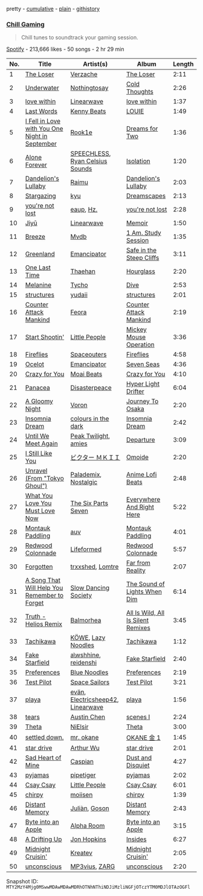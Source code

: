 pretty - [cumulative](/playlists/cumulative/37i9dQZF1DWXpOtMyVOt4Q.md) - [plain](/playlists/plain/37i9dQZF1DWXpOtMyVOt4Q) - [githistory](https://github.githistory.xyz/mackorone/spotify-playlist-archive/blob/main/playlists/plain/37i9dQZF1DWXpOtMyVOt4Q)

### [Chill Gaming](https://open.spotify.com/playlist/37i9dQZF1DWXpOtMyVOt4Q)

> Chill tunes to soundtrack your gaming session.

[Spotify](https://open.spotify.com/user/spotify) - 213,666 likes - 50 songs - 2 hr 29 min

| No. | Title | Artist(s) | Album | Length |
|---|---|---|---|---|
| 1 | [The Loser](https://open.spotify.com/track/0yTGQpPOgcsS8Xqp5bQO58) | [Verzache](https://open.spotify.com/artist/59KX7XUUgAOOo5IyDjca0T) | [The Loser](https://open.spotify.com/album/77bm4AHldCf4STieStlVJg) | 2:11 |
| 2 | [Underwater](https://open.spotify.com/track/5TNDBtPIkduKFGdMSkOPQG) | [Nothingtosay](https://open.spotify.com/artist/53xwq54syWZgXoordzYUnA) | [Cold Thoughts](https://open.spotify.com/album/6j9efsz6v7I0WkDaHDrWfW) | 2:26 |
| 3 | [love within](https://open.spotify.com/track/6wv5lxSg3U9DSC5KvbQdfr) | [Linearwave](https://open.spotify.com/artist/2wIeBTEs0AsPb74kYdEcNk) | [love within](https://open.spotify.com/album/4NYnzOZDYMcQvA3Ome46ej) | 1:37 |
| 4 | [Last Words](https://open.spotify.com/track/1rOKAsJZJDIikOKDeUfPRV) | [Kenny Beats](https://open.spotify.com/artist/1rHOtdmGNr5vcYNw5v7QGC) | [LOUIE](https://open.spotify.com/album/3SKVtzmihlnGFylW5nC5kj) | 1:49 |
| 5 | [I Fell in Love with You One Night in September](https://open.spotify.com/track/10hweQwWcUhBcpipYEvCYD) | [Rook1e](https://open.spotify.com/artist/5NlA3ayVBDY3uDCCEZ1dID) | [Dreams for Two](https://open.spotify.com/album/7t35JHjhNRPMZ3eZHuDeba) | 1:36 |
| 6 | [Alone Forever](https://open.spotify.com/track/4KLXhuPL5YS4mYZFL8XGBM) | [SPEECHLESS](https://open.spotify.com/artist/0RUwm9ukhlW1oXDzXxj3C0), [Ryan Celsius Sounds](https://open.spotify.com/artist/2AtYJoC6VmUtkxonmVnbVR) | [Isolation](https://open.spotify.com/album/1LZl9LkihImKLeAVcq3NbA) | 1:20 |
| 7 | [Dandelion's Lullaby](https://open.spotify.com/track/4TLoYT6uaGydqUQRZ9hlxG) | [Raimu](https://open.spotify.com/artist/4PMAJlYIlc9EafX6z8lwZ3) | [Dandelion's Lullaby](https://open.spotify.com/album/3c9eWf9ONwSr9LKlwZ0ODW) | 2:03 |
| 8 | [Stargazing](https://open.spotify.com/track/6IM9Er6nQT3ZTp8LBUzB8d) | [kyu](https://open.spotify.com/artist/4vLg4WFBnzNgIpLWyxQJMW) | [Dreamscapes](https://open.spotify.com/album/0ObvSOol6nFuU2VCEBZ8QL) | 2:13 |
| 9 | [you're not lost](https://open.spotify.com/track/0NIawAn7SZDA1CQ1G8GybR) | [eaup](https://open.spotify.com/artist/5MvvhhTGyd2iGzaksZpLEt), [Hz.](https://open.spotify.com/artist/59HCGLavl7XxBSiAdB2L8j) | [you're not lost](https://open.spotify.com/album/6rBnuL3apGfI42RaL9MJix) | 2:28 |
| 10 | [Jiyū](https://open.spotify.com/track/0jPFyaLzyApdcr23f2GICv) | [Linearwave](https://open.spotify.com/artist/2wIeBTEs0AsPb74kYdEcNk) | [Memoir](https://open.spotify.com/album/76p65caGTlfMloCpcJXbjI) | 1:50 |
| 11 | [Breeze](https://open.spotify.com/track/7qBHJ0nXHHsoOtqKwfkF35) | [Mvdb](https://open.spotify.com/artist/0hleYpwrJSPEh2pCRTU0AY) | [1 Am\. Study Session](https://open.spotify.com/album/5YHjaK7w0G690vmyEiob1C) | 1:35 |
| 12 | [Greenland](https://open.spotify.com/track/7hlBb5jUQH764VF99CinP4) | [Emancipator](https://open.spotify.com/artist/6HCnsY0Rxi3cg53xreoAIm) | [Safe in the Steep Cliffs](https://open.spotify.com/album/6NkSldA9yAJrDomtPAz1Zs) | 3:11 |
| 13 | [One Last Time](https://open.spotify.com/track/6IC0untdEsc2PeKcQgZWN9) | [Thaehan](https://open.spotify.com/artist/2n0sjgdrfHYJT6B39cdvWW) | [Hourglass](https://open.spotify.com/album/2rZTW31z0d1DhCztQr21b2) | 2:20 |
| 14 | [Melanine](https://open.spotify.com/track/5uTnqjoCiHCZJ3TmQpOhpH) | [Tycho](https://open.spotify.com/artist/5oOhM2DFWab8XhSdQiITry) | [Dive](https://open.spotify.com/album/4CBUbnGFz2iKFJjYqRIwst) | 2:53 |
| 15 | [structures](https://open.spotify.com/track/6B9DAQWbldDxbEQ6IhabvF) | [yudaii](https://open.spotify.com/artist/0Z0ac99LvWHSYfGtxO8Ovv) | [structures](https://open.spotify.com/album/4xwwce3n8nmpfAEVmg7xQe) | 2:01 |
| 16 | [Counter Attack Mankind](https://open.spotify.com/track/238xYmosbRii3JrPUFIUtF) | [Feora](https://open.spotify.com/artist/1CrlOWdMRMmEkDbivpWVxn) | [Counter Attack Mankind](https://open.spotify.com/album/1qW6KDoQYiVTJAvSOTtimE) | 2:19 |
| 17 | [Start Shootin'](https://open.spotify.com/track/4IUgpL0CgSiloUOHzgd6Qe) | [Little People](https://open.spotify.com/artist/3cbU0WxlZJTFLTfXEUB433) | [Mickey Mouse Operation](https://open.spotify.com/album/2ULdmAtiIIn5xok5YCVGpk) | 3:36 |
| 18 | [Fireflies](https://open.spotify.com/track/4Al96JAyCmkAn9tryHNEFx) | [Spaceouters](https://open.spotify.com/artist/4WbV6iwik5OIUR9qfUF3h3) | [Fireflies](https://open.spotify.com/album/45QD5MLnRkj2F2RVJfwkcc) | 4:58 |
| 19 | [Ocelot](https://open.spotify.com/track/3n5bECT6qgStHMeip7brcr) | [Emancipator](https://open.spotify.com/artist/6HCnsY0Rxi3cg53xreoAIm) | [Seven Seas](https://open.spotify.com/album/7tFM2YfFPx3mNrwRes7LrC) | 4:36 |
| 20 | [Crazy for You](https://open.spotify.com/track/7y128njgv0ipvbzIPycOgx) | [Moai Beats](https://open.spotify.com/artist/5Zt96vfBQXmUB3fs3Qkm5q) | [Crazy for You](https://open.spotify.com/album/0RRw5IO6MRoPPOyQFq480D) | 4:10 |
| 21 | [Panacea](https://open.spotify.com/track/7KBoQnlle2lUerygFSk0iJ) | [Disasterpeace](https://open.spotify.com/artist/7rSMEcqv4Ez0OLgJKDjrvq) | [Hyper Light Drifter](https://open.spotify.com/album/0uYATlPpnvkSvsjxWg8ZB3) | 6:04 |
| 22 | [A Gloomy Night](https://open.spotify.com/track/7ogQ3ATYnACdIjSXXesBKF) | [Voron](https://open.spotify.com/artist/5NmGxnoqCncZYg2TbfC1hN) | [Journey To Osaka](https://open.spotify.com/album/6UcQeTFgDgCjzlXRVBHQhm) | 2:20 |
| 23 | [Insomnia Dream](https://open.spotify.com/track/1wkD1pgESRrQysLpioCew3) | [colours in the dark](https://open.spotify.com/artist/4lRRwA3JsWrOD8f47gI2iI) | [Insomnia Dream](https://open.spotify.com/album/6gjd1kVza1OQREmtvcGUC7) | 2:42 |
| 24 | [Until We Meet Again](https://open.spotify.com/track/78CpmGK47wePWOuKZhnus1) | [Peak Twilight](https://open.spotify.com/artist/25qDYhjZHVzZS6sOVzAVAx), [amies](https://open.spotify.com/artist/2zNmlxTlRfyMAAifd2f71Q) | [Departure](https://open.spotify.com/album/18OPZkuFLk129TscAuoDN7) | 3:09 |
| 25 | [I Still Like You](https://open.spotify.com/track/2P1pP6UfKgkUkCUzceAGEx) | [ビクター ＭＫＩＩ](https://open.spotify.com/artist/2lGJkXqpvUW77Kc6hcEIO8) | [Omoide](https://open.spotify.com/album/0N3ddx2vF7wsVEqtQRmfB1) | 2:20 |
| 26 | [Unravel \(From "Tokyo Ghoul"\)](https://open.spotify.com/track/5QOEvQ6z99KqGKGxz1yk6B) | [Palademix](https://open.spotify.com/artist/1M0ElT5wAoUe4uiNkp9BUh), [Nostalgic](https://open.spotify.com/artist/3V3FLYaI3cvXailPZOtcnl) | [Anime Lofi Beats](https://open.spotify.com/album/7xB0XmIJQxRoxK9mfLOgH6) | 2:48 |
| 27 | [What You Love You Must Love Now](https://open.spotify.com/track/2R7bTCbxSrVlHkZDaQbVs2) | [The Six Parts Seven](https://open.spotify.com/artist/3puKPIXi7bUDnPuJZOlJxL) | [Everywhere And Right Here](https://open.spotify.com/album/1hC3Tr1axplzxjGLEXSNf5) | 5:22 |
| 28 | [Montauk Paddling](https://open.spotify.com/track/2lS3Hau6BLChEmAckRsT1w) | [auv](https://open.spotify.com/artist/6mmGVOvxusEdkxXmPg0Wlm) | [Montauk Paddling](https://open.spotify.com/album/4dyIqQlSISpBqT2SDD2eKI) | 4:01 |
| 29 | [Redwood Colonnade](https://open.spotify.com/track/05vvHWyv10tbLT7IPOxBEC) | [Lifeformed](https://open.spotify.com/artist/1fHiTME799pW2QlBG6yNjV) | [Redwood Colonnade](https://open.spotify.com/album/4Lbcu9kjXEMs3jPpovk9mL) | 5:57 |
| 30 | [Forgotten](https://open.spotify.com/track/2yra4e1hv7mRcjPY4GRS9h) | [trxxshed](https://open.spotify.com/artist/5H3acacLmK93wEdJWZhERU), [Lomtre](https://open.spotify.com/artist/1k3LtgjJQgOGwjOyNSQuMJ) | [Far from Reality](https://open.spotify.com/album/395JmKtHQEzMCI05Mkwb6i) | 2:07 |
| 31 | [A Song That Will Help You Remember to Forget](https://open.spotify.com/track/0itMKInovica9ugQZRTx5p) | [Slow Dancing Society](https://open.spotify.com/artist/4DTUmkn8z1XIzHPr5b0yEc) | [The Sound of Lights When Dim](https://open.spotify.com/album/3WaoN1PHxKk87nuBv8WtwP) | 6:14 |
| 32 | [Truth \- Helios Remix](https://open.spotify.com/track/70yAekvZ6xZcC9PKrEHS4S) | [Balmorhea](https://open.spotify.com/artist/1U0FaHAc4fcwQcYEJFgkm9) | [All Is Wild, All Is Silent Remixes](https://open.spotify.com/album/6m6zHJ1nwn95OQPr90Hbic) | 3:45 |
| 33 | [Tachikawa](https://open.spotify.com/track/1DdWZldy3uLgXHKBvuVNSM) | [KÖWE](https://open.spotify.com/artist/2VhxLzKBBF3mRhJnBRsuGI), [Lazy Noodles](https://open.spotify.com/artist/1Go1Dbj9TUeoivCiVps571) | [Tachikawa](https://open.spotify.com/album/2hScjpzL0lIrJFLes3lQV3) | 1:12 |
| 34 | [Fake Starfield](https://open.spotify.com/track/01sIVQByS0Z4NpkbgCa6Xp) | [a\\wshhine](https://open.spotify.com/artist/7hVjrS9PyralpN34AsqlGR), [reidenshi](https://open.spotify.com/artist/6SdlxyPsQ3B0yYncFmDULP) | [Fake Starfield](https://open.spotify.com/album/3UanbDy5SRrq3K1LCcdWPK) | 2:40 |
| 35 | [Preferences](https://open.spotify.com/track/4RKdZ7eLRpbDaz1A3TUcWE) | [Blue Noodles](https://open.spotify.com/artist/36CY2nngJsTx73EZyW6Ixq) | [Preferences](https://open.spotify.com/album/7xEMGFzID9mX1TsyG4FOJA) | 2:19 |
| 36 | [Test Pilot](https://open.spotify.com/track/2IjmKaX5mt8SxgEH2QYlqA) | [Space Sailors](https://open.spotify.com/artist/2M9pkvRd3uUVsPfEgF8aWu) | [Test Pilot](https://open.spotify.com/album/0XzvsF42rBfe9DaCc88oZk) | 3:21 |
| 37 | [playa](https://open.spotify.com/track/2WHfcEjm46Pjbviynt1jN8) | [evän](https://open.spotify.com/artist/2VNtLWlwWghbNHvtPcM69G), [Electricsheep42](https://open.spotify.com/artist/52VLqHXZjk0GtsvTkjFDr0), [Linearwave](https://open.spotify.com/artist/2wIeBTEs0AsPb74kYdEcNk) | [playa](https://open.spotify.com/album/1Ilqrit4cHGAAZVfpLo2on) | 1:56 |
| 38 | [tears](https://open.spotify.com/track/0lR6qQ72JIxSm2c1NWIyHt) | [Austin Chen](https://open.spotify.com/artist/3y6dmAk5GeWK3wjo8xcpjf) | [scenes I](https://open.spotify.com/album/32VEzvjaCrWCdoSUB67Wvf) | 2:24 |
| 39 | [Theta](https://open.spotify.com/track/1GeeXTY3fjN7EeNTWibtuH) | [NiElsir](https://open.spotify.com/artist/7A7IFcjPcVU9swlaIT1wbk) | [Theta](https://open.spotify.com/album/04s7SQbx21d5jzKWxWreOg) | 3:00 |
| 40 | [settled down.](https://open.spotify.com/track/7KFQ0LrtvHkiR0aSZKscjF) | [mr\. okane](https://open.spotify.com/artist/6sQtzwpgvnWhyi9yi6pfxE) | [OKANE 金 1](https://open.spotify.com/album/5bal2BUbu8l191xGDxQ8AK) | 1:45 |
| 41 | [star drive](https://open.spotify.com/track/1D1RwQ2Lt5F4gSsTApjoij) | [Arthur Wu](https://open.spotify.com/artist/3FvtuXFdOgdAl7Gsi91GFV) | [star drive](https://open.spotify.com/album/7p2Q3tN2DHenlhsWW2uZ87) | 2:01 |
| 42 | [Sad Heart of Mine](https://open.spotify.com/track/3e66nnkSbIvBHD8TFzh1mw) | [Caspian](https://open.spotify.com/artist/4SXj7TVoA3bgfR8AVssACa) | [Dust and Disquiet](https://open.spotify.com/album/2m4KwsPpsNAenV6ImBv71I) | 4:27 |
| 43 | [pyjamas](https://open.spotify.com/track/2hUhKjunV4ryNKlQmnDqN0) | [pipetiger](https://open.spotify.com/artist/12HMurN87aQV1xBcqfcjnL) | [pyjamas](https://open.spotify.com/album/1k5jnVJrROUCzvUVvrbKXT) | 2:02 |
| 44 | [Csay Csay](https://open.spotify.com/track/1enynlph69y9FEW7NVhkO3) | [Little People](https://open.spotify.com/artist/3cbU0WxlZJTFLTfXEUB433) | [Csay Csay](https://open.spotify.com/album/7t9LroLEtMH5GKu7xtcKVn) | 6:01 |
| 45 | [chirpy](https://open.spotify.com/track/5jfBd1oYuymK7up1MjGXO1) | [moiisen](https://open.spotify.com/artist/3hqnzcYaIVnVjWDsLZJSfg) | [chirpy](https://open.spotify.com/album/28ZnlCVeK3WZYa4jNLNQuM) | 1:39 |
| 46 | [Distant Memory](https://open.spotify.com/track/7HL7aFk0ONq1QnlnDTtzov) | [Juliàn](https://open.spotify.com/artist/2SJLGPoAJhy9Id6N8oAftk), [Goson](https://open.spotify.com/artist/3b0TLzX6FkeQvv9daBtFBe) | [Distant Memory](https://open.spotify.com/album/5r4tbLxLxxotZV0qRQbpFG) | 2:43 |
| 47 | [Byte into an Apple](https://open.spotify.com/track/2yrmWG0ppPgLS5roqMruJP) | [Alpha Room](https://open.spotify.com/artist/0u3vSXLtwN75J1AlhuXpMk) | [Byte into an Apple](https://open.spotify.com/album/1JgMUjHWidmXNlfNWHiLEr) | 3:15 |
| 48 | [A Drifting Up](https://open.spotify.com/track/6p15WNkNoKhR0iDdFOTmuw) | [Jon Hopkins](https://open.spotify.com/artist/7yxi31szvlbwvKq9dYOmFI) | [Insides](https://open.spotify.com/album/124tr6mYSuv4yCQUKfyKTF) | 6:27 |
| 49 | [Midnight Cruisin'](https://open.spotify.com/track/3L21x578Ip8Adwi5hjzQpK) | [Kreatev](https://open.spotify.com/artist/5fca6jKkDzssBHS5V1jU8z) | [Midnight Cruisin'](https://open.spotify.com/album/7ya7TNEDhpFxsxx371CKUz) | 2:05 |
| 50 | [unconscious](https://open.spotify.com/track/20pZcg9G1bmCxFaBvpyhf5) | [MP3vius](https://open.spotify.com/artist/5iUQH6x3hiVg6Le2KLWBZQ), [ZARG](https://open.spotify.com/artist/40PThXuHI1P1mrSb6MPD3z) | [unconscious](https://open.spotify.com/album/3yF4I91M9OWBIchfPQb2QK) | 2:20 |

Snapshot ID: `MTY2MzY4Mjg0MSwwMDAwMDAwMDRhOTNhNThiNDJiMzliNGFjOTczYTM0MDJlOTAzOGFl`
